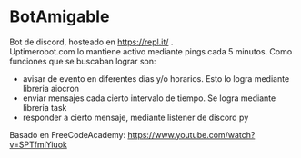 # BotAmigable
Bot de discord, hosteado en  https://repl.it/  .  
Uptimerobot.com lo mantiene activo mediante pings cada 5 minutos.
Como funciones que se buscaban lograr son:
- avisar de evento en diferentes dias y/o horarios. Esto lo logra mediante libreria aiocron 
- enviar mensajes cada cierto intervalo de tiempo. Se logra mediante libreria task
- responder a cierto mensaje, mediante listener de discord py

Basado en FreeCodeAcademy: https://www.youtube.com/watch?v=SPTfmiYiuok

